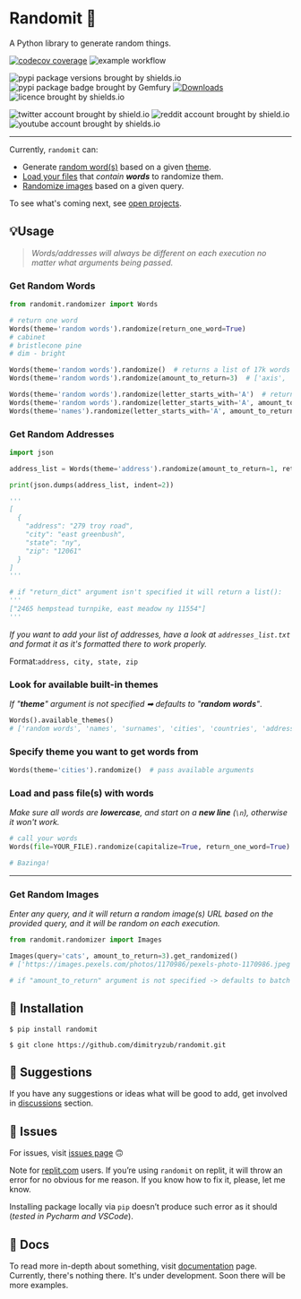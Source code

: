 # Randomit 🎲

A Python library to generate random things.

[![codecov coverage](https://codecov.io/gh/dimitryzub/randomit/branch/main/graph/badge.svg?token=B2XA8Y3R5M)](https://codecov.io/gh/dimitryzub/randomit)
![example workflow](https://github.com/dimitryzub/randomit/actions/workflows/ci.yml/badge.svg)

![pypi package versions brought by shields.io](https://img.shields.io/pypi/pyversions/randomit)
![pypi package badge brought by Gemfury](https://badge.fury.io/py/randomit.svg)
[![Downloads](https://static.pepy.tech/personalized-badge/randomit?period=month&units=international_system&left_color=grey&right_color=brightgreen&left_text=Downloads)](https://pepy.tech/project/randomit)
![licence brought by shields.io](https://img.shields.io/github/license/dimitryzub/randomit?color=blue)

![twitter account brought by shield.io](https://img.shields.io/twitter/follow/DimitryZub?style=social)
![reddit account brought by shield.io](https://img.shields.io/reddit/user-karma/combined/zdmit?style=social)
![youtube account brought by shields.io](https://img.shields.io/youtube/channel/views/UClEr5pKL0gfo4uGVH4nWRYg?style=social)
___
Currently, `randomit` can:
- Generate [random word(s)](https://github.com/dimitryzub/randomit#randomize-words) based on a given [theme](https://github.com/dimitryzub/randomit#look-for-available-built-in-themes).
- [Load your files](https://github.com/dimitryzub/randomit#load-and-pass-your-files) that _contain **words**_ to randomize them. 
- [Randomize images](#random-images) based on a given query.

To see what's coming next, see [open projects](https://github.com/dimitryzub/randomit/projects).

## 💡Usage

> *Words/addresses will always be different on each execution no matter what arguments being passed.*

### Get Random Words

```python
from randomit.randomizer import Words

# return one word
Words(theme='random words').randomize(return_one_word=True)
# cabinet
# bristlecone pine
# dim - bright

Words(theme='random words').randomize()  # returns a list of 17k words
Words(theme='random words').randomize(amount_to_return=3)  # ['axis', 'overabundant', 'superuser']

Words(theme='random words').randomize(letter_starts_with='A')  # returns all words that starts with letter "A" 
Words(theme='random words').randomize(letter_starts_with='A', amount_to_return=3)  # ['abandoned', 'able', 'absolute']
Words(theme='names').randomize(letter_starts_with='A', amount_to_return=3, capitalize=True)  # ['Apron', 'Ashes', 'Anvil']
```

### Get Random Addresses

```python
import json

address_list = Words(theme='address').randomize(amount_to_return=1, return_dict=True)

print(json.dumps(address_list, indent=2))

'''
[
  {
    "address": "279 troy road",
    "city": "east greenbush",
    "state": "ny",
    "zip": "12061"
  }
]
'''

# if "return_dict" argument isn't specified it will return a list():
'''
["2465 hempstead turnpike, east meadow ny 11554"]
'''
```

_If you want to add your list of addresses, have a look at `addresses_list.txt` and format it as it's formatted there to work properly._

Format:`address, city, state, zip`

### Look for available built-in themes

_If "**theme**" argument is not specified ➡ defaults to "**random words**"_.

```python
Words().available_themes()
# ['random words', 'names', 'surnames', 'cities', 'countries', 'address']
```

### Specify theme you want to get words from

```python
Words(theme='cities').randomize()  # pass available arguments
```

### Load and pass file(s) with words
_Make sure all words are **lowercase**, and start on a **new line** (`\n`), otherwise it won't work._

```python
# call your words
Words(file=YOUR_FILE).randomize(capitalize=True, return_one_word=True)

# Bazinga!
```

___

### Get Random Images

_Enter any query, and it will return a random image(s) URL based on the provided query, and it will be random on each execution._ 

```python
from randomit.randomizer import Images

Images(query='cats', amount_to_return=3).get_randomized() 
# ['https://images.pexels.com/photos/1170986/pexels-photo-1170986.jpeg', 'https://images.pexels.com/photos/1056251/pexels-photo-1056251.jpeg', 'https://images.pexels.com/photos/1056251/pexels-photo-1056251.jpeg']

# if "amount_to_return" argument is not specified -> defaults to batch of 100 images.
```

## 📡 Installation

```
$ pip install randomit
```

```
$ git clone https://github.com/dimitryzub/randomit.git
```

## 👾 Suggestions

If you have any suggestions or ideas what will be good to add, get involved in [discussions](https://github.com/dimitryzub/randomit/discussions) section.

## 🔬 Issues

For issues, visit [issues page](https://github.com/dimitryzub/randomit/issues) 🙃

Note for [replit.com](https://replit.com/) users. If you’re using `randomit` on replit, it will throw an error for no obvious for me reason. If you know how to fix it, please, let me know. 

Installing package locally via `pip` doesn’t produce such error as it should (_tested in Pycharm and VSCode_).

## 📜 Docs

To read more in-depth about something, visit [documentation](https://dimitryzub.github.io/randomit/docs/docs.html) page. Currently, there's nothing there. It's under development. Soon there will be more examples. 